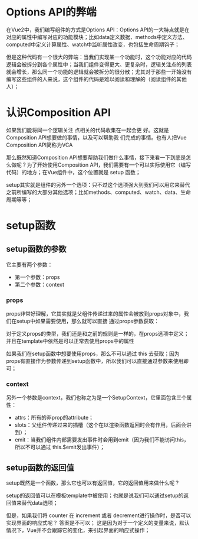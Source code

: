 # Options API的弊端

在Vue2中，我们编写组件的方式是Options API：Options API的一大特点就是在对应的属性中编写对应的功能模块；比如data定义数据、methods中定义方法、computed中定义计算属性、watch中监听属性改变，也包括生命周期钩子；

但是这种代码有一个很大的弊端：当我们实现某一个功能时，这个功能对应的代码逻辑会被拆分到各个属性中；当我们组件变得更大、更复杂时，逻辑关注点的列表就会增长，那么同一个功能的逻辑就会被拆分的很分散；尤其对于那些一开始没有编写这些组件的人来说，这个组件的代码是难以阅读和理解的（阅读组件的其他人）；


# 认识Composition API

如果我们能将同一个逻辑关注 点相关的代码收集在一起会更 好。这就是Composition API想要做的事情，以及可以帮助我 们完成的事情。也有人把Vue Composition API简称为VCA

那么既然知道Composition API想要帮助我们做什么事情，接下来看一下到底是怎么做呢？为了开始使用Composition API，我们需要有一个可以实际使用它（编写代码）的地方；在Vue组件中，这个位置就是 setup 函数；

setup其实就是组件的另外一个选项：只不过这个选项强大到我们可以用它来替代之前所编写的大部分其他选项；比如methods、computed、watch、data、生命周期等等；

# setup函数

## setup函数的参数

它主要有两个参数：
- 第一个参数：props
- 第二个参数：context

### props
props非常好理解，它其实就是父组件传递过来的属性会被放到props对象中，我们在setup中如果需要使用，那么就可以直接 通过props参数获取：

对于定义props的类型，我们还是和之前的规则是一样的，在props选项中定义；并且在template中依然是可以正常去使用props中的属性

如果我们在setup函数中想要使用props，那么不可以通过 this 去获取；因为props有直接作为参数传递到setup函数中，所以我们可以直接通过参数来使用即可；

### context
另外一个参数是context，我们也称之为是一个SetupContext，它里面包含三个属性：
- attrs：所有的非prop的attribute；
- slots：父组件传递过来的插槽（这个在以渲染函数返回时会有作用，后面会讲到）；
- emit：当我们组件内部需要发出事件时会用到emit（因为我们不能访问this，所以不可以通过 this.$emit发出事件）；

## setup函数的返回值

setup既然是一个函数，那么它也可以有返回值，它的返回值用来做什么呢？

setup的返回值可以在模板template中被使用；也就是说我们可以通过setup的返回值来替代data选项；

但是，如果我们将 counter 在 increment 或者 decrement进行操作时，是否可以实现界面的响应式呢？
答案是不可以；
这是因为对于一个定义的变量来说，默认情况下，Vue并不会跟踪它的变化，来引起界面的响应式操作；


